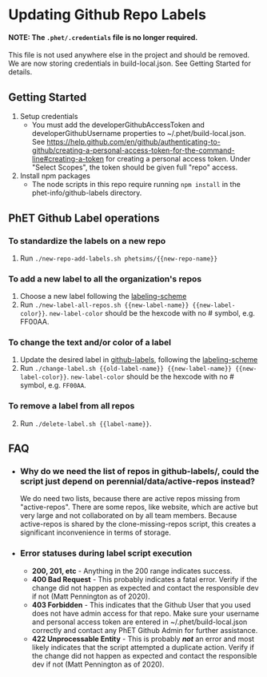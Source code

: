 # Updating Github Repo Labels

#### NOTE: The `.phet/.credentials` file is no longer required.
This file is not used anywhere else in the project and should be removed. We are now storing credentials in build-local.json. See Getting Started for details.

## Getting Started

1. Setup credentials 
    - You must add the developerGithubAccessToken and developerGithubUsername properties to ~/.phet/build-local.json.  See
https://help.github.com/en/github/authenticating-to-github/creating-a-personal-access-token-for-the-command-line#creating-a-token
for creating a personal access token. Under "Select Scopes", the token should be given full "repo" access.
2. Install npm packages 
    - The node scripts in this repo require running `npm install` in the phet-info/github-labels directory.

## PhET Github Label operations

### To standardize the labels on a new repo
1. Run `./new-repo-add-labels.sh phetsims/{{new-repo-name}}`

### To add a new label to all the organization's repos
1. Choose a new label following the [labeling-scheme](labeling-scheme.md)
2. Run `./new-label-all-repos.sh {{new-label-name}} {{new-label-color}}`.  `new-label-color` should be the hexcode with no #
symbol, e.g. FF00AA.

### To change the text and/or color of a label
1. Update the desired label in [github-labels](github-labels), following the [labeling-scheme](labeling-scheme.md)
2. Run `./change-label.sh {{old-label-name}} {{new-label-name}} {{new-label-color}}`.  `new-label-color` should be the
hexcode with no # symbol, e.g. `FF00AA`.

### To remove a label from all repos
2. Run `./delete-label.sh {{label-name}}`.

## FAQ

* ### Why do we need the list of repos in github-labels/, could the script just depend on perennial/data/active-repos instead?

    We do need two lists, because there are active repos missing from "active-repos". There are some repos, like website, which are active but very large and not collaborated on by all team members. Because active-repos is shared by the clone-missing-repos script, this creates a significant inconvenience in terms of storage.

* ### Error statuses during label script execution

    * __200, 201, etc__ - Anything in the 200 range indicates success.
    * __400 Bad Request__ - This probably indicates a fatal error. Verify if the change did not happen as expected and contact the responsible dev if not (Matt Pennington as of 2020).
    * __403 Forbidden__ - This indicates that the Github User that you used does not have admin access for that repo.  Make sure your username and personal access token are entered in ~/.phet/build-local.json correctly and contact any PhET Github Admin for further assistance.
    * __422 Unprocessable Entity__ - This is probably __*not*__ an error and most likely indicates that the script attempted a duplicate action. Verify if the change did not happen as expected and contact the responsible dev if not (Matt Pennington as of 2020).
